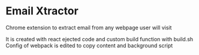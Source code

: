 # Email Xtractor

Chrome extension to extract email from any webpage user will visit

It is created with react ejected code and custom build function with build.sh
Config of webpack is edited to copy content and background script